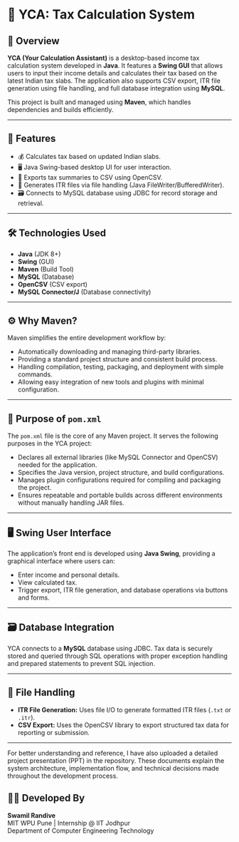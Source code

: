 # 🧾 YCA: Tax Calculation System

## 📌 Overview

**YCA (Your Calculation Assistant)** is a desktop-based income tax calculation system developed in **Java**. It features a **Swing GUI** that allows users to input their income details and calculates their tax based on the latest Indian tax slabs. The application also supports CSV export, ITR file generation using file handling, and full database integration using **MySQL**.

This project is built and managed using **Maven**, which handles dependencies and builds efficiently.

---

## 🎯 Features

- 💰 Calculates tax based on updated Indian slabs.
- 🖥️ Java Swing-based desktop UI for user interaction.
- 📄 Exports tax summaries to CSV using OpenCSV.
- 📑 Generates ITR files via file handling (Java FileWriter/BufferedWriter).
- 🗃️ Connects to MySQL database using JDBC for record storage and retrieval.

---

## 🛠️ Technologies Used

- **Java** (JDK 8+)
- **Swing** (GUI)
- **Maven** (Build Tool)
- **MySQL** (Database)
- **OpenCSV** (CSV export)
- **MySQL Connector/J** (Database connectivity)

---

## ⚙️ Why Maven?

Maven simplifies the entire development workflow by:

- Automatically downloading and managing third-party libraries.
- Providing a standard project structure and consistent build process.
- Handling compilation, testing, packaging, and deployment with simple commands.
- Allowing easy integration of new tools and plugins with minimal configuration.

---

## 📄 Purpose of `pom.xml`

The `pom.xml` file is the core of any Maven project. It serves the following purposes in the YCA project:

- Declares all external libraries (like MySQL Connector and OpenCSV) needed for the application.
- Specifies the Java version, project structure, and build configurations.
- Manages plugin configurations required for compiling and packaging the project.
- Ensures repeatable and portable builds across different environments without manually handling JAR files.

---

## 🖥️ Swing User Interface

The application’s front end is developed using **Java Swing**, providing a graphical interface where users can:

- Enter income and personal details.
- View calculated tax.
- Trigger export, ITR file generation, and database operations via buttons and forms.

---

## 🗃️ Database Integration

YCA connects to a **MySQL** database using JDBC. Tax data is securely stored and queried through SQL operations with proper exception handling and prepared statements to prevent SQL injection.

---

## 📂 File Handling

- **ITR File Generation:** Uses file I/O to generate formatted ITR files (`.txt` or `.itr`).
- **CSV Export:** Uses the OpenCSV library to export structured tax data for reporting or submission.

---
For better understanding and reference, I have also uploaded a detailed project presentation (PPT) in the repository. These documents explain the system architecture, implementation flow, and technical decisions made throughout the development process.


## 👨‍💻 Developed By

**Swamil Randive**  
MIT WPU Pune | Internship @ IIT Jodhpur  
Department of Computer Engineering Technology


